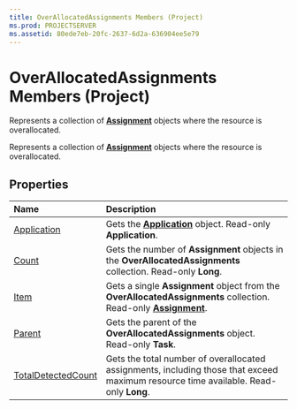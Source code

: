 ```yaml
---
title: OverAllocatedAssignments Members (Project)
ms.prod: PROJECTSERVER
ms.assetid: 80ede7eb-20fc-2637-6d2a-636904ee5e79
---
```



# OverAllocatedAssignments Members (Project)
Represents a collection of  **[Assignment](assignment-object-project.md)** objects where the resource is overallocated.

Represents a collection of  **[Assignment](assignment-object-project.md)** objects where the resource is overallocated.


## Properties



|**Name**|**Description**|
|:-----|:-----|
|[Application](overallocatedassignments-application-property-project.md)|Gets the  **[Application](application-object-project.md)** object. Read-only **Application**.|
|[Count](overallocatedassignments-count-property-project.md)|Gets the number of  **Assignment** objects in the **OverAllocatedAssignments** collection. Read-only **Long**.|
|[Item](overallocatedassignments-item-property-project.md)|Gets a single  **Assignment** object from the **OverAllocatedAssignments** collection. Read-only **[Assignment](assignment-object-project.md)**.|
|[Parent](overallocatedassignments-parent-property-project.md)|Gets the parent of the  **OverAllocatedAssignments** object. Read-only **Task**.|
|[TotalDetectedCount](overallocatedassignments-totaldetectedcount-property-project.md)|Gets the total number of overallocated assignments, including those that exceed maximum resource time available. Read-only  **Long**.|

